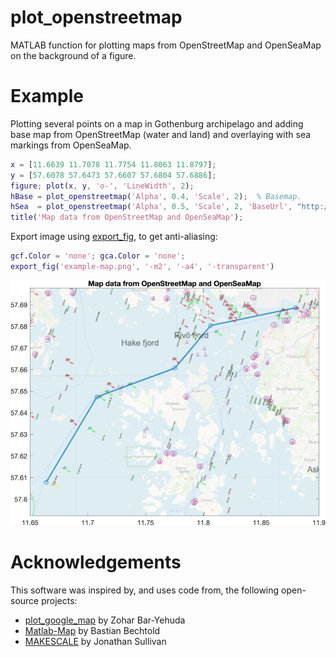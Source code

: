 # plot_openstreetmap
MATLAB function for plotting maps from OpenStreetMap and OpenSeaMap on the background of a figure.

# Example

Plotting several points on a map in Gothenburg archipelago and adding base map from OpenStreetMap (water and land) and overlaying with sea markings from OpenSeaMap.

```matlab
x = [11.6639 11.7078 11.7754 11.8063 11.8797];
y = [57.6078 57.6473 57.6607 57.6804 57.6886];
figure; plot(x, y, 'o-', 'LineWidth', 2);
hBase = plot_openstreetmap('Alpha', 0.4, 'Scale', 2);  % Basemap.
hSea  = plot_openstreetmap('Alpha', 0.5, 'Scale', 2, 'BaseUrl', "http://tiles.openseamap.org/seamark");  % Sea marks.
title('Map data from OpenStreetMap and OpenSeaMap');
```

Export image using [export_fig](https://github.com/altmany/export_fig), to get anti-aliasing:

```matlab
gcf.Color = 'none'; gca.Color = 'none';
export_fig('example-map.png', '-m2', '-a4', '-transparent')
```

![Map](example-map.png "Example map")


# Acknowledgements

This software was inspired by, and uses code from, the following open-source projects:
* [plot_google_map](https://github.com/zoharby/plot_google_map) by Zohar Bar-Yehuda
* [Matlab-Map](https://github.com/bastibe/Map-Matlab) by Bastian Bechtold
* [MAKESCALE](http://www.mathworks.com/matlabcentral/fileexchange/33545-automatic-map-scale-generation) by Jonathan Sullivan
